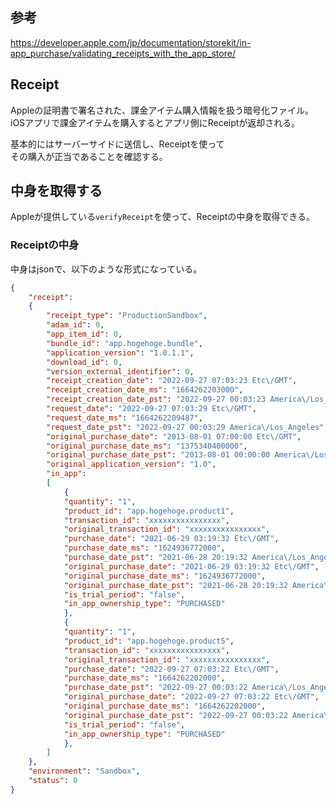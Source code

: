 ## 参考
<https://developer.apple.com/jp/documentation/storekit/in-app_purchase/validating_receipts_with_the_app_store/>

## Receipt
Appleの証明書で署名された、課金アイテム購入情報を扱う暗号化ファイル。  
iOSアプリで課金アイテムを購入するとアプリ側にReceiptが返却される。

基本的にはサーバーサイドに送信し、Receiptを使って  
その購入が正当であることを確認する。


## 中身を取得する
Appleが提供している`verifyReceipt`を使って、Receiptの中身を取得できる。

### Receiptの中身
中身はjsonで、以下のような形式になっている。
```json
{
	"receipt": 
	{
		"receipt_type": "ProductionSandbox",
		"adam_id": 0,
		"app_item_id": 0,
		"bundle_id": "app.hogehoge.bundle",
		"application_version": "1.0.1.1",
		"download_id": 0,
		"version_external_identifier": 0,
		"receipt_creation_date": "2022-09-27 07:03:23 Etc\/GMT",
		"receipt_creation_date_ms": "1664262203000",
		"receipt_creation_date_pst": "2022-09-27 00:03:23 America\/Los_Angeles",
		"request_date": "2022-09-27 07:03:29 Etc\/GMT",
		"request_date_ms": "1664262209487",
		"request_date_pst": "2022-09-27 00:03:29 America\/Los_Angeles",
		"original_purchase_date": "2013-08-01 07:00:00 Etc\/GMT",
		"original_purchase_date_ms": "1375340400000",
		"original_purchase_date_pst": "2013-08-01 00:00:00 America\/Los_Angeles",
		"original_application_version": "1.0",
		"in_app": 
		[
			{
			"quantity": "1",
			"product_id": "app.hogehoge.product1",
			"transaction_id": "xxxxxxxxxxxxxxxx",
			"original_transaction_id": "xxxxxxxxxxxxxxxx",
			"purchase_date": "2021-06-29 03:19:32 Etc\/GMT",
			"purchase_date_ms": "1624936772000",
			"purchase_date_pst": "2021-06-28 20:19:32 America\/Los_Angeles",
			"original_purchase_date": "2021-06-29 03:19:32 Etc\/GMT",
			"original_purchase_date_ms": "1624936772000",
			"original_purchase_date_pst": "2021-06-28 20:19:32 America\/Los_Angeles",
			"is_trial_period": "false",
			"in_app_ownership_type": "PURCHASED"
			},
			{
			"quantity": "1",
			"product_id": "app.hogehoge.product5",
			"transaction_id": "xxxxxxxxxxxxxxxx",
			"original_transaction_id": "xxxxxxxxxxxxxxxx",
			"purchase_date": "2022-09-27 07:03:22 Etc\/GMT",
			"purchase_date_ms": "1664262202000",
			"purchase_date_pst": "2022-09-27 00:03:22 America\/Los_Angeles",
			"original_purchase_date": "2022-09-27 07:03:22 Etc\/GMT",
			"original_purchase_date_ms": "1664262202000",
			"original_purchase_date_pst": "2022-09-27 00:03:22 America\/Los_Angeles",
			"is_trial_period": "false",
			"in_app_ownership_type": "PURCHASED"
			},
		]
	},
	"environment": "Sandbox",
	"status": 0
}
```